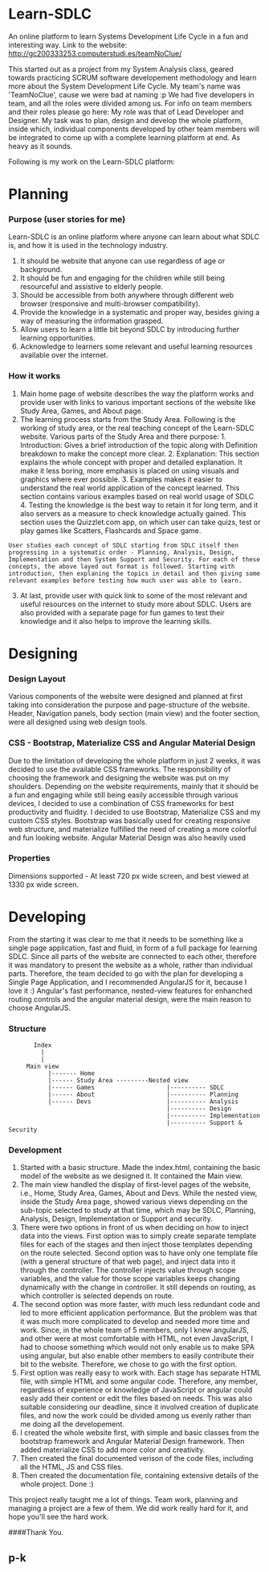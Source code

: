 # Learn-SDLC
An online platform to learn Systems Development Life Cycle in a fun and interesting way. Link to the website: http://gc200333253.computerstudi.es/teamNoClue/ 

This started out as a project from my System Analysis class, geared towards practicing SCRUM software developement methodology and learn more about the System Development Life Cycle. My team's name was 'TeamNoClue', cause we were bad at naming :p We had five developers in team, and all the roles were divided among us. For info on team members and their roles please go here: 
My role was that of Lead Developer and Designer. My task was to plan, design and develop the whole platform, inside which, individual components developed by other team members will be integrated to come up with a complete learning platform at end. As heavy as it sounds.

Following is my work on the Learn-SDLC platform:

# Planning

### Purpose (user stories for me)
Learn-SDLC is an online platform where anyone can learn about what SDLC is, and how it is used in the technology industry.
   1. It should be website that anyone can use regardless of age or background. 
   2. It should be fun and engaging for the children while still being resourceful and assistive to elderly people.
   3. Should be accessible from both anywhere through different web browser (responsive and multi-browser compatibility).
   4. Provide the knowledge in a systematic and proper way, besides giving a way of measuring the information grasped.
   5. Allow users to learn a little bit beyond SDLC by introducing further learning opportunities.
   6. Acknowledge to learners some relevant and useful learning resources available over the internet.

### How it works 
   1. Main home page of website describes the way the platform works and provide user with links to various important sections of the website like Study Area, Games, and About page.
   2. The learning process starts from the Study Area. Following is the working of study area, or the real teaching concept of the Learn-SDLC website. Various parts of the Study Area and there purpose:
     1. Introduction: Gives a brief introduction of the topic along with Definition breakdown to make the concept more clear.
     2. Explanation: This section explains the whole concept with proper and detailed explanation. It make it less boring, more emphasis is placed on using visuals and graphics where ever possible.
     3. Examples makes it easier to understand the real world application of the concept learned. This section contains various examples based on real world usage of SDLC
     4. Testing the knowledge is the best way to retain it for long term, and it also servers as a measure to check knowledge actually gained. This section uses the Quizzlet.com app, on which user can take quizs, test or play games like Scatters, Flashcards and Space game.
   
    User studies each concept of SDLC starting from SDLC itself then progressing in a systematic order - Planning, Analysis, Design, Implementation and then System Support and Security. For each of these concepts, the above layed out format is followed. Starting with introduction, then explaning the topics in detail and then giving some relevant examples before testing how much user was able to learn.
   3. At last, provide user with quick link to some of the most relevant and useful resources on the internet to study more about SDLC. Users are also provided with a separate page for fun games to test their knowledge and it also helps to improve the learning skills.

# Designing

### Design Layout
Various components of the website were designed and planned at first taking into consideration the purpose and page-structure of the website. Header, Navigation panels, body section (main view) and the footer section, were all designed using web design tools.

### CSS - Bootstrap, Materialize CSS and Angular Material Design
Due to the limitation of developing the whole platform in just 2 weeks, it was decided to use the available CSS frameworks. The responsibility of choosing the framework and designing the website was put on my shoulders. Depending on the website requirements, mainly that it should be a fun and engaging while still being easily accessible through various devices, I decided to use a combination of CSS frameworks for best productivity and fluidity. I decided to use Bootstrap, Materialize CSS and my custom CSS styles. Bootstrap was basically used for creating responsive web structure, and materialize fulfilled the need of creating a more colorful and fun looking website. Angular Material Design was also heavily used

### Properties
Dimensions supported - At least 720 px wide screen, and best viewed at 1330 px wide screen.

# Developing
From the starting it was clear to me that it needs to be something like a single page application, fast and fluid, in form of a full package for learning SDLC. Since all parts of the website are connected to each other, therefore it was mandatory to present the website as a whole, rather than individual parts. Therefore, the team decided to go with the plan for developing a Single Page Application, and I recommended AngularJS for it, because I love it :) Angular's fast performance, nested-view features for enhanched routing controls and the angular material design, were the main reason to choose AngularJS. 

### Structure

           Index
             |
             |
         Main view 
               |------- Home
               |------ Study Area ---------Nested view
               |------ Games                    |---------- SDLC
               |------ About                    |---------- Planning
               |------ Devs                     |---------- Analysis
                                                |---------- Design
                                                |---------- Implementation
                                                |---------- Support & Security

### Development
   1. Started with a basic structure. Made the index.html, containing the basic model of the website as we designed it. It contained the Main view.
   2. The main view handled the display of first-level pages of the website, i.e., Home, Study Area, Games, About and Devs. While the nested view, inside the Study Area page, showed various views depending on the sub-topic selected to study at that time, which may be SDLC, Planning, Analysis, Design, Implementation or Support and security.
   3. There were two options in front of us when deciding on how to inject data into the views. First option was to simply create separate template files for each of the stages and then inject those templates depending on the route selected. Second option was to have only one template file (with a general structure of that web page), and inject data into it through the controller. The controller injects value through scope variables, and the value for those scope variables keeps changing dynamically with the change in controller. It still depends on routing, as which controller is selected depends on route.
   4. The second option was more faster, with much less redundant code and led to more efficient application performance. But the problem was that it was much more complicated to develop and needed more time and work. Since, in the whole team of 5 members, only I knew angularJS, and other were at most comfortable with HTML, not even JavaScript, I had to choose something which would not only enable us to make SPA using angular, but also enable other members to easily contribute their bit to the website. Therefore, we chose to go with the first option.
   5. First option was really easy to work with. Each stage has separate HTML file, with simple HTML and some angular code. Therefore, any member, regardless of experience or knowledge of JavaScript or angular could easly add their content or edit the files based on needs. This was also suitable considering our deadline, since it involved creation of duplicate files, and now the work could be divided among us evenly rather than me doing all the developement.
   6. I created the whole website first, with simple and basic classes from the bootstrap framework and Angular Material Design framework. Then added materialize CSS to add more color and creativity.
   7. Then created the final documented verison of the code files, including all the HTML, JS and CSS files.
   8. Then created the documentation file, containing extensive details of the whole project. Done :)
   
This project really taught me a lot of things. Team work, planning and managing a project are a few of them. We did work really hard for it, and hope you'll see the hard work.

####Thank You.

## p-k
